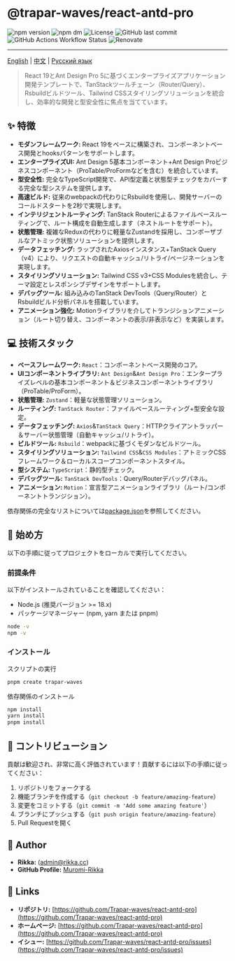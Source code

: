 # @trapar-waves/react-antd-pro

![npm version](https://img.shields.io/npm/v/@trapar-waves/react-antd-pro)
![npm dm](https://img.shields.io/npm/dm/@trapar-waves/react-antd-pro)
![License](https://img.shields.io/github/license/Trapar-waves/react-antd-pro)
![GitHub last commit](https://img.shields.io/github/last-commit/Trapar-waves/react-antd-pro)
![GitHub Actions Workflow Status](https://img.shields.io/github/actions/workflow/status/Trapar-waves/react-antd-pro/release.yml)
![Renovate](https://img.shields.io/badge/renovate-enabled-blue)

---

[English](../README.md) | [中文](/readme/README-CN.md) | [Русский язык](/readme/README-RU.md)

> React 19とAnt Design Pro 5に基づくエンタープライズアプリケーション開発テンプレートで、TanStackツールチェーン（Router/Query）、Rsbuildビルドツール、Tailwind CSSスタイリングソリューションを統合し、効率的な開発と型安全性に焦点を当てています。

## ✨ 特徴

- **モダンフレームワーク:** React 19をベースに構築され、コンポーネントベース開発とhooksパターンをサポートします。
- **エンタープライズUI:** Ant Design 5基本コンポーネント+Ant Design Proビジネスコンポーネント（ProTable/ProFormなどを含む）を統合しています。
- **型安全性:** 完全なTypeScript開発で、API型定義と状態型チェックをカバーする完全な型システムを提供します。
- **高速ビルド:** 従来のwebpackの代わりにRsbuildを使用し、開発サーバーのコールドスタートを2秒で実現します。
- **インテリジェントルーティング:** TanStack Routerによるファイルベースルーティングで、ルート構成を自動生成します（ネストルートをサポート）。
- **状態管理:** 複雑なReduxの代わりに軽量なZustandを採用し、コンポーザブルなアトミック状態ソリューションを提供します。
- **データフェッチング:** ラップされたAxiosインスタンス+TanStack Query（v4）により、リクエストの自動キャッシュ/リトライ/ページネーションを実現します。
- **スタイリングソリューション:** Tailwind CSS v3+CSS Modulesを統合し、テーマ設定とレスポンシブデザインをサポートします。
- **デバッグツール:** 組み込みのTanStack DevTools（Query/Router）とRsbuildビルド分析パネルを搭載しています。
- **アニメーション強化:** Motionライブラリを介してトランジションアニメーション（ルート切り替え、コンポーネントの表示/非表示など）を実装します。

## 💻 技術スタック

- **ベースフレームワーク:** `React`：コンポーネントベース開発のコア。
- **UIコンポーネントライブラリ:** `Ant Design`&`Ant Design Pro`：エンタープライズレベルの基本コンポーネント＆ビジネスコンポーネントライブラリ（ProTable/ProForm）。
- **状態管理:** `Zustand`：軽量な状態管理ソリューション。
- **ルーティング:** `TanStack Router`：ファイルベースルーティング+型安全な設定。
- **データフェッチング:** `Axios`&`TanStack Query`：HTTPクライアントラッパー＆サーバー状態管理（自動キャッシュ/リトライ）。
- **ビルドツール:** `Rsbuild`：webpackに基づくモダンなビルドツール。
- **スタイリングソリューション:** `Tailwind CSS`&`CSS Modules`：アトミックCSSフレームワーク＆ローカルスコープコンポーネントスタイル。
- **型システム:** `TypeScript`：静的型チェック。
- **デバッグツール:** `TanStack DevTools`：Query/Routerデバッグパネル。
- **アニメーション:** `Motion`：宣言型アニメーションライブラリ（ルート/コンポーネントトランジション）。

依存関係の完全なリストについては[package.json](package.json)を参照してください。

## 🚀 始め方

以下の手順に従ってプロジェクトをローカルで実行してください。

### 前提条件

以下がインストールされていることを確認してください：

- Node.js (推奨バージョン >= 18.x)
- パッケージマネージャー (npm, yarn または pnpm)

```bash
node -v
npm -v
```

### インストール

スクリプトの実行

```bash
pnpm create trapar-waves
```

依存関係のインストール

```bash
npm install
yarn install
pnpm install
```

## 🤝 コントリビューション

貢献は歓迎され、非常に高く評価されています！貢献するには以下の手順に従ってください：

1. リポジトリをフォークする
2. 機能ブランチを作成する（`git checkout -b feature/amazing-feature`）
3. 変更をコミットする（`git commit -m 'Add some amazing feature'`）
4. ブランチにプッシュする（`git push origin feature/amazing-feature`）
5. Pull Requestを開く

## 👤 Author

- **Rikka:** (admin@rikka.cc)
- **GitHub Profile:** [Muromi-Rikka](https://github.com/Muromi-Rikka)

## 🔗 Links

- **リポジトリ:** [https://github.com/Trapar-waves/react-antd-pro](https://github.com/Trapar-waves/react-antd-pro)
- **ホームページ:** [https://github.com/Trapar-waves/react-antd-pro](https://github.com/Trapar-waves/react-antd-pro)
- **イシュー:** [https://github.com/Trapar-waves/react-antd-pro/issues](https://github.com/Trapar-waves/react-antd-pro/issues)
